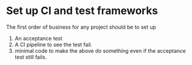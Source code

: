 # Set up CI and test frameworks

The first order of business for any project should be to set up 

1. An acceptance test
1.  A CI pipeline to see the test fail.
1.  minimal code to make the above do something even if the acceptance test still fails.
